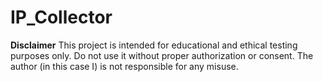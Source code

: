 # IP_Collector
**Disclaimer** This project is intended for educational and ethical testing purposes only. Do not use it without proper authorization or consent. The author (in this case I) is not responsible for any misuse.
